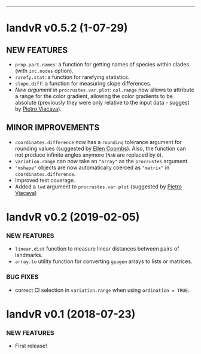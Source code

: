 ----
<!-- * 2017/10/18 - v1.0 *got you covered*  -->

<!-- 
dispRity 0.2.0 (2016-04-01)
=========================

### NEW FEATURES

  * Blabla

### MINOR IMPROVEMENTS

  * Blabla

### BUG FIXES

  * Blabla

### DEPRECATED AND DEFUNCT

  * Blabla
 -->
landvR v0.5.2 (1-07-29)
=========================

## NEW FEATURES

 * `prop.part.names`: a function for getting names of species within clades (with `inc.nodes` option).
 * `rarefy.stat`: a function for rarefying statistics.
 * `slope.diff`: a function for measuring slope differences. 
 * *New argument* in `procrustes.var.plot`: `col.range` now allows to attribute a range for the color gradient, allowing the color gradients to be absolute (previously they were only relative to the input data - suggest by [Pietro Viacava](https://github.com/pietroviama)).

## MINOR IMPROVEMENTS

 * `coordinates.difference` now has a `rounding` tolerance argument for rounding values (suggested by [Ellen Coombs](https://twitter.com/EllenCoombs)). Also, the function can not produce infinite angles anymore (`NaN` are replaced by `0`).
 * `variation.range` can now take an `"array"` as the `procrustes` argument.
 * `"mshape"` objects are now automatically coerced as `"matrix"` in `coordinates.difference`.
 * Improved test coverage.
 * Added a `lwd` argument to `procrustes.var.plot` (suggested by [Pietro Viacava](https://www.researchgate.net/profile/Pietro-Viacava))


landvR v0.2 (2019-02-05)
=========================

### NEW FEATURES

  * `linear.dist` function to measure linear distances between pairs of landmarks.
  * `array.to` utility function for converting `gpagen` arrays to lists or matrices.

### BUG FIXES

  * correct CI selection in `variation.range` when using `ordination = TRUE`.


landvR v0.1 (2018-07-23)
=========================

### NEW FEATURES

  * First release!
